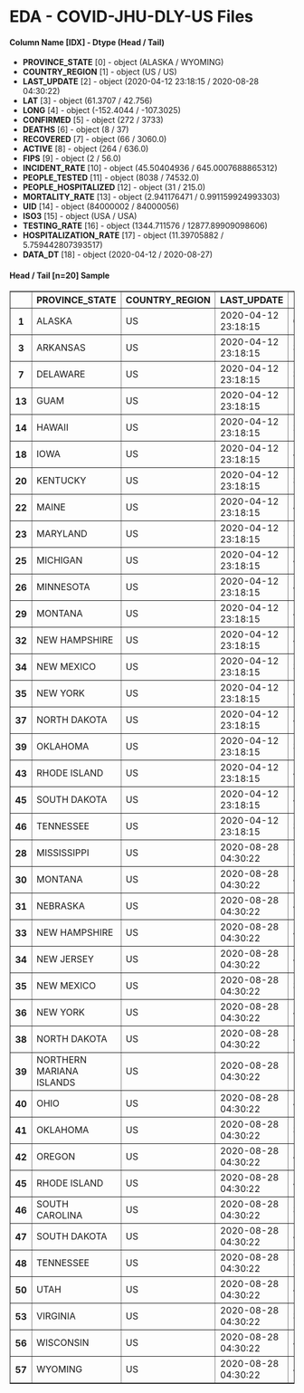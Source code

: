 # EDA - COVID-JHU-DLY-US Files 

#### Column Name [IDX] -  Dtype (Head / Tail) 
- **PROVINCE_STATE** [0] - object (ALASKA / WYOMING) 
- **COUNTRY_REGION** [1] - object (US / US) 
- **LAST_UPDATE** [2] - object (2020-04-12 23:18:15 / 2020-08-28 04:30:22) 
- **LAT** [3] - object (61.3707 / 42.756) 
- **LONG** [4] - object (-152.4044 / -107.3025) 
- **CONFIRMED** [5] - object (272 / 3733) 
- **DEATHS** [6] - object (8 / 37) 
- **RECOVERED** [7] - object (66 / 3060.0) 
- **ACTIVE** [8] - object (264 / 636.0) 
- **FIPS** [9] - object (2 / 56.0) 
- **INCIDENT_RATE** [10] - object (45.50404936 / 645.0007688865312) 
- **PEOPLE_TESTED** [11] - object (8038 / 74532.0) 
- **PEOPLE_HOSPITALIZED** [12] - object (31 / 215.0) 
- **MORTALITY_RATE** [13] - object (2.941176471 / 0.991159924993303) 
- **UID** [14] - object (84000002 / 84000056) 
- **ISO3** [15] - object (USA / USA) 
- **TESTING_RATE** [16] - object (1344.711576 / 12877.89909098606) 
- **HOSPITALIZATION_RATE** [17] - object (11.39705882 / 5.759442807393517) 
- **DATA_DT** [18] - object (2020-04-12 / 2020-08-27) 



#### Head / Tail [n=20] Sample 

<table border="1" class="dataframe">
  <thead>
    <tr style="text-align: right;">
      <th></th>
      <th>PROVINCE_STATE</th>
      <th>COUNTRY_REGION</th>
      <th>LAST_UPDATE</th>
      <th>LAT</th>
      <th>LONG</th>
      <th>CONFIRMED</th>
      <th>DEATHS</th>
      <th>RECOVERED</th>
      <th>ACTIVE</th>
      <th>FIPS</th>
      <th>INCIDENT_RATE</th>
      <th>PEOPLE_TESTED</th>
      <th>PEOPLE_HOSPITALIZED</th>
      <th>MORTALITY_RATE</th>
      <th>UID</th>
      <th>ISO3</th>
      <th>TESTING_RATE</th>
      <th>HOSPITALIZATION_RATE</th>
      <th>DATA_DT</th>
    </tr>
  </thead>
  <tbody>
    <tr>
      <th>1</th>
      <td>ALASKA</td>
      <td>US</td>
      <td>2020-04-12 23:18:15</td>
      <td>61.3707</td>
      <td>-152.4044</td>
      <td>272</td>
      <td>8</td>
      <td>66</td>
      <td>264</td>
      <td>2</td>
      <td>45.50404936</td>
      <td>8038</td>
      <td>31</td>
      <td>2.941176471</td>
      <td>84000002</td>
      <td>USA</td>
      <td>1344.711576</td>
      <td>11.39705882</td>
      <td>2020-04-12</td>
    </tr>
    <tr>
      <th>3</th>
      <td>ARKANSAS</td>
      <td>US</td>
      <td>2020-04-12 23:18:15</td>
      <td>34.9697</td>
      <td>-92.3731</td>
      <td>1280</td>
      <td>27</td>
      <td>367</td>
      <td>1253</td>
      <td>5</td>
      <td>49.43942261</td>
      <td>19722</td>
      <td>130</td>
      <td>2.109375</td>
      <td>84000005</td>
      <td>USA</td>
      <td>761.7533537</td>
      <td>10.15625</td>
      <td>2020-04-12</td>
    </tr>
    <tr>
      <th>7</th>
      <td>DELAWARE</td>
      <td>US</td>
      <td>2020-04-12 23:18:15</td>
      <td>39.3185</td>
      <td>-75.5071</td>
      <td>1625</td>
      <td>49</td>
      <td>191</td>
      <td>1590</td>
      <td>10</td>
      <td>166.8782169</td>
      <td>11103</td>
      <td>190</td>
      <td>2.153846154</td>
      <td>84000010</td>
      <td>USA</td>
      <td>1140.214672</td>
      <td>11.69230769</td>
      <td>2020-04-12</td>
    </tr>
    <tr>
      <th>13</th>
      <td>GUAM</td>
      <td>US</td>
      <td>2020-04-12 23:18:15</td>
      <td>13.4443</td>
      <td>144.7937</td>
      <td>133</td>
      <td>5</td>
      <td>58</td>
      <td>128</td>
      <td>66</td>
      <td>80.98447899</td>
      <td>826</td>
      <td>13</td>
      <td>3.759398496</td>
      <td>316</td>
      <td>GUM</td>
      <td>502.9562379</td>
      <td>9.77443609</td>
      <td>2020-04-12</td>
    </tr>
    <tr>
      <th>14</th>
      <td>HAWAII</td>
      <td>US</td>
      <td>2020-04-12 23:18:15</td>
      <td>21.0943</td>
      <td>-157.4983</td>
      <td>499</td>
      <td>9</td>
      <td>300</td>
      <td>490</td>
      <td>15</td>
      <td>35.24543964</td>
      <td>17968</td>
      <td>44</td>
      <td>1.803607214</td>
      <td>84000015</td>
      <td>USA</td>
      <td>1269.118355</td>
      <td>8.817635271</td>
      <td>2020-04-12</td>
    </tr>
    <tr>
      <th>18</th>
      <td>IOWA</td>
      <td>US</td>
      <td>2020-04-12 23:18:15</td>
      <td>42.0115</td>
      <td>-93.2105</td>
      <td>1587</td>
      <td>41</td>
      <td>674</td>
      <td>1546</td>
      <td>19</td>
      <td>60.55603952</td>
      <td>17592</td>
      <td>129</td>
      <td>2.583490863</td>
      <td>84000019</td>
      <td>USA</td>
      <td>671.2677046</td>
      <td>8.128544423</td>
      <td>2020-04-12</td>
    </tr>
    <tr>
      <th>20</th>
      <td>KENTUCKY</td>
      <td>US</td>
      <td>2020-04-12 23:18:15</td>
      <td>37.6681</td>
      <td>-84.6701</td>
      <td>1963</td>
      <td>97</td>
      <td>464</td>
      <td>1866</td>
      <td>21</td>
      <td>57.34228025</td>
      <td>24567</td>
      <td>459</td>
      <td>4.9414162</td>
      <td>84000021</td>
      <td>USA</td>
      <td>717.6402439</td>
      <td>23.38257769</td>
      <td>2020-04-12</td>
    </tr>
    <tr>
      <th>22</th>
      <td>MAINE</td>
      <td>US</td>
      <td>2020-04-12 23:18:15</td>
      <td>44.6939</td>
      <td>-69.3819</td>
      <td>633</td>
      <td>19</td>
      <td>266</td>
      <td>614</td>
      <td>23</td>
      <td>53.91795272</td>
      <td>6721</td>
      <td>120</td>
      <td>3.001579779</td>
      <td>84000023</td>
      <td>USA</td>
      <td>572.4842974</td>
      <td>18.95734597</td>
      <td>2020-04-12</td>
    </tr>
    <tr>
      <th>23</th>
      <td>MARYLAND</td>
      <td>US</td>
      <td>2020-04-12 23:18:15</td>
      <td>39.0639</td>
      <td>-76.8021</td>
      <td>8225</td>
      <td>236</td>
      <td>456</td>
      <td>7989</td>
      <td>24</td>
      <td>138.3903145</td>
      <td>49764</td>
      <td>1860</td>
      <td>2.869300912</td>
      <td>84000024</td>
      <td>USA</td>
      <td>837.3076732</td>
      <td>22.61398176</td>
      <td>2020-04-12</td>
    </tr>
    <tr>
      <th>25</th>
      <td>MICHIGAN</td>
      <td>US</td>
      <td>2020-04-12 23:18:15</td>
      <td>43.3266</td>
      <td>-84.5361</td>
      <td>24244</td>
      <td>1479</td>
      <td>433</td>
      <td>22765</td>
      <td>26</td>
      <td>304.2953668</td>
      <td>79437</td>
      <td>3636</td>
      <td>6.100478469</td>
      <td>84000026</td>
      <td>USA</td>
      <td>997.0430232</td>
      <td>14.99752516</td>
      <td>2020-04-12</td>
    </tr>
    <tr>
      <th>26</th>
      <td>MINNESOTA</td>
      <td>US</td>
      <td>2020-04-12 23:18:15</td>
      <td>45.6945</td>
      <td>-93.9002</td>
      <td>1621</td>
      <td>70</td>
      <td>842</td>
      <td>1551</td>
      <td>27</td>
      <td>32.77100367</td>
      <td>37421</td>
      <td>361</td>
      <td>4.318322023</td>
      <td>84000027</td>
      <td>USA</td>
      <td>756.5229662</td>
      <td>22.27020358</td>
      <td>2020-04-12</td>
    </tr>
    <tr>
      <th>29</th>
      <td>MONTANA</td>
      <td>US</td>
      <td>2020-04-12 23:18:15</td>
      <td>46.9219</td>
      <td>-110.4544</td>
      <td>387</td>
      <td>6</td>
      <td>169</td>
      <td>381</td>
      <td>30</td>
      <td>44.68889256</td>
      <td>8913</td>
      <td>47</td>
      <td>1.550387597</td>
      <td>84000030</td>
      <td>USA</td>
      <td>1029.230231</td>
      <td>12.14470284</td>
      <td>2020-04-12</td>
    </tr>
    <tr>
      <th>32</th>
      <td>NEW HAMPSHIRE</td>
      <td>US</td>
      <td>2020-04-12 23:18:15</td>
      <td>43.4525</td>
      <td>-71.5639</td>
      <td>929</td>
      <td>23</td>
      <td>236</td>
      <td>906</td>
      <td>33</td>
      <td>69.94702398</td>
      <td>10925</td>
      <td>146</td>
      <td>2.475780409</td>
      <td>84000033</td>
      <td>USA</td>
      <td>822.5739902</td>
      <td>15.71582347</td>
      <td>2020-04-12</td>
    </tr>
    <tr>
      <th>34</th>
      <td>NEW MEXICO</td>
      <td>US</td>
      <td>2020-04-12 23:18:15</td>
      <td>34.8405</td>
      <td>-106.2485</td>
      <td>1245</td>
      <td>26</td>
      <td>235</td>
      <td>1219</td>
      <td>35</td>
      <td>74.66119111</td>
      <td>28692</td>
      <td>78</td>
      <td>2.088353414</td>
      <td>84000035</td>
      <td>USA</td>
      <td>1720.625619</td>
      <td>6.265060241</td>
      <td>2020-04-12</td>
    </tr>
    <tr>
      <th>35</th>
      <td>NEW YORK</td>
      <td>US</td>
      <td>2020-04-12 23:18:15</td>
      <td>42.1657</td>
      <td>-74.9481</td>
      <td>189033</td>
      <td>9385</td>
      <td>23887</td>
      <td>179648</td>
      <td>36</td>
      <td>1121.124012</td>
      <td>461601</td>
      <td>42594</td>
      <td>4.964741606</td>
      <td>84000036</td>
      <td>USA</td>
      <td>2737.680538</td>
      <td>22.53257368</td>
      <td>2020-04-12</td>
    </tr>
    <tr>
      <th>37</th>
      <td>NORTH DAKOTA</td>
      <td>US</td>
      <td>2020-04-12 23:18:15</td>
      <td>47.5289</td>
      <td>-99.784</td>
      <td>308</td>
      <td>7</td>
      <td>121</td>
      <td>301</td>
      <td>38</td>
      <td>50.79004911</td>
      <td>10350</td>
      <td>39</td>
      <td>2.272727273</td>
      <td>84000038</td>
      <td>USA</td>
      <td>1706.743533</td>
      <td>12.66233766</td>
      <td>2020-04-12</td>
    </tr>
    <tr>
      <th>39</th>
      <td>OKLAHOMA</td>
      <td>US</td>
      <td>2020-04-12 23:18:15</td>
      <td>35.5653</td>
      <td>-96.9289</td>
      <td>1970</td>
      <td>96</td>
      <td>865</td>
      <td>1874</td>
      <td>40</td>
      <td>53.85995428</td>
      <td>22760</td>
      <td>446</td>
      <td>4.873096447</td>
      <td>84000040</td>
      <td>USA</td>
      <td>622.2601824</td>
      <td>22.63959391</td>
      <td>2020-04-12</td>
    </tr>
    <tr>
      <th>43</th>
      <td>RHODE ISLAND</td>
      <td>US</td>
      <td>2020-04-12 23:18:15</td>
      <td>41.6809</td>
      <td>-71.5118</td>
      <td>2665</td>
      <td>91</td>
      <td>35</td>
      <td>2602</td>
      <td>44</td>
      <td>251.5667464</td>
      <td>20350</td>
      <td>201</td>
      <td>2.363977486</td>
      <td>84000044</td>
      <td>USA</td>
      <td>1920.969339</td>
      <td>7.542213884</td>
      <td>2020-04-12</td>
    </tr>
    <tr>
      <th>45</th>
      <td>SOUTH DAKOTA</td>
      <td>US</td>
      <td>2020-04-12 23:18:15</td>
      <td>44.2998</td>
      <td>-99.4388</td>
      <td>730</td>
      <td>6</td>
      <td>197</td>
      <td>724</td>
      <td>46</td>
      <td>99.19933903</td>
      <td>8553</td>
      <td>43</td>
      <td>0.821917808</td>
      <td>84000046</td>
      <td>USA</td>
      <td>1162.262941</td>
      <td>5.890410959</td>
      <td>2020-04-12</td>
    </tr>
    <tr>
      <th>46</th>
      <td>TENNESSEE</td>
      <td>US</td>
      <td>2020-04-12 23:18:15</td>
      <td>35.7478</td>
      <td>-86.6923</td>
      <td>5508</td>
      <td>106</td>
      <td>1504</td>
      <td>5402</td>
      <td>47</td>
      <td>83.90037425</td>
      <td>70677</td>
      <td>567</td>
      <td>1.924473493</td>
      <td>84000047</td>
      <td>USA</td>
      <td>1076.584377</td>
      <td>10.29411765</td>
      <td>2020-04-12</td>
    </tr>
    <tr>
      <th>28</th>
      <td>MISSISSIPPI</td>
      <td>US</td>
      <td>2020-08-28 04:30:22</td>
      <td>32.7416</td>
      <td>-89.6787</td>
      <td>80695</td>
      <td>2399</td>
      <td>62707.0</td>
      <td>15589.0</td>
      <td>28.0</td>
      <td>2711.389785928057</td>
      <td>556638.0</td>
      <td>5267.0</td>
      <td>2.9729227337505417</td>
      <td>84000028</td>
      <td>USA</td>
      <td>18703.297449153248</td>
      <td>6.527046285395626</td>
      <td>2020-08-27</td>
    </tr>
    <tr>
      <th>30</th>
      <td>MONTANA</td>
      <td>US</td>
      <td>2020-08-28 04:30:22</td>
      <td>46.9219</td>
      <td>-110.4544</td>
      <td>6929</td>
      <td>98</td>
      <td>5024.0</td>
      <td>1807.0</td>
      <td>30.0</td>
      <td>648.3105004032642</td>
      <td>240659.0</td>
      <td>412.0</td>
      <td>1.4143455044017896</td>
      <td>84000030</td>
      <td>USA</td>
      <td>22517.211244991944</td>
      <td>5.9460239572809925</td>
      <td>2020-08-27</td>
    </tr>
    <tr>
      <th>31</th>
      <td>NEBRASKA</td>
      <td>US</td>
      <td>2020-08-28 04:30:22</td>
      <td>41.1254</td>
      <td>-98.2681</td>
      <td>33101</td>
      <td>391</td>
      <td>24689.0</td>
      <td>8021.0</td>
      <td>31.0</td>
      <td>1711.169515427976</td>
      <td>348575.0</td>
      <td>1954.0</td>
      <td>1.181233195371741</td>
      <td>84000031</td>
      <td>USA</td>
      <td>18019.72489774649</td>
      <td>5.903144920093047</td>
      <td>2020-08-27</td>
    </tr>
    <tr>
      <th>33</th>
      <td>NEW HAMPSHIRE</td>
      <td>US</td>
      <td>2020-08-28 04:30:22</td>
      <td>43.4525</td>
      <td>-71.5639</td>
      <td>7194</td>
      <td>431</td>
      <td>6542.0</td>
      <td>221.0</td>
      <td>33.0</td>
      <td>529.0830183766992</td>
      <td>204017.0</td>
      <td>713.0</td>
      <td>5.991103697525716</td>
      <td>84000033</td>
      <td>USA</td>
      <td>15004.438443169174</td>
      <td>9.911036975257158</td>
      <td>2020-08-27</td>
    </tr>
    <tr>
      <th>34</th>
      <td>NEW JERSEY</td>
      <td>US</td>
      <td>2020-08-28 04:30:22</td>
      <td>40.2989</td>
      <td>-74.521</td>
      <td>194002</td>
      <td>15921</td>
      <td>33744.0</td>
      <td>140948.0</td>
      <td>34.0</td>
      <td>2146.0135394536705</td>
      <td>2748836.0</td>
      <td>22560.0</td>
      <td>8.352525798345338</td>
      <td>84000034</td>
      <td>USA</td>
      <td>30947.727981500062</td>
      <td>11.835499152733547</td>
      <td>2020-08-27</td>
    </tr>
    <tr>
      <th>35</th>
      <td>NEW MEXICO</td>
      <td>US</td>
      <td>2020-08-28 04:30:22</td>
      <td>34.8405</td>
      <td>-106.2485</td>
      <td>24920</td>
      <td>764</td>
      <td>12193.0</td>
      <td>11963.0</td>
      <td>35.0</td>
      <td>1188.4612431438138</td>
      <td>734220.0</td>
      <td>3074.0</td>
      <td>3.0658105939004816</td>
      <td>84000035</td>
      <td>USA</td>
      <td>35015.730896510875</td>
      <td>12.335473515248795</td>
      <td>2020-08-27</td>
    </tr>
    <tr>
      <th>36</th>
      <td>NEW YORK</td>
      <td>US</td>
      <td>2020-08-28 04:30:22</td>
      <td>42.1657</td>
      <td>-74.9481</td>
      <td>432131</td>
      <td>32926</td>
      <td>74850.0</td>
      <td>324355.0</td>
      <td>36.0</td>
      <td>2221.346518511444</td>
      <td>7905071.0</td>
      <td>89995.0</td>
      <td>7.619448731981738</td>
      <td>84000036</td>
      <td>USA</td>
      <td>40635.59879859528</td>
      <td>20.825860676507823</td>
      <td>2020-08-27</td>
    </tr>
    <tr>
      <th>38</th>
      <td>NORTH DAKOTA</td>
      <td>US</td>
      <td>2020-08-28 04:30:22</td>
      <td>47.5289</td>
      <td>-99.784</td>
      <td>10800</td>
      <td>139</td>
      <td>8666.0</td>
      <td>1995.0</td>
      <td>38.0</td>
      <td>1417.2075237972765</td>
      <td>196559.0</td>
      <td>534.0</td>
      <td>1.2870370370370372</td>
      <td>84000038</td>
      <td>USA</td>
      <td>25793.045710191556</td>
      <td>4.9444444444444455</td>
      <td>2020-08-27</td>
    </tr>
    <tr>
      <th>39</th>
      <td>NORTHERN MARIANA ISLANDS</td>
      <td>US</td>
      <td>2020-08-28 04:30:22</td>
      <td>15.0979</td>
      <td>145.6739</td>
      <td>54</td>
      <td>2</td>
      <td>29.0</td>
      <td>23.0</td>
      <td>69.0</td>
      <td>97.92543159727259</td>
      <td>13540.0</td>
      <td>4.0</td>
      <td>3.703703703703704</td>
      <td>580</td>
      <td>MNP</td>
      <td>24553.89525605687</td>
      <td>7.407407407407407</td>
      <td>2020-08-27</td>
    </tr>
    <tr>
      <th>40</th>
      <td>OHIO</td>
      <td>US</td>
      <td>2020-08-28 04:30:22</td>
      <td>40.3888</td>
      <td>-82.7649</td>
      <td>118828</td>
      <td>3781</td>
      <td>99035.0</td>
      <td>15717.0</td>
      <td>39.0</td>
      <td>1016.5709934896613</td>
      <td>2116289.0</td>
      <td>13150.0</td>
      <td>3.4301679738782105</td>
      <td>84000039</td>
      <td>USA</td>
      <td>18104.80704245836</td>
      <td>11.066415322987847</td>
      <td>2020-08-27</td>
    </tr>
    <tr>
      <th>41</th>
      <td>OKLAHOMA</td>
      <td>US</td>
      <td>2020-08-28 04:30:22</td>
      <td>35.5653</td>
      <td>-96.9289</td>
      <td>55550</td>
      <td>778</td>
      <td>47186.0</td>
      <td>7586.0</td>
      <td>40.0</td>
      <td>1403.8515824351505</td>
      <td>845849.0</td>
      <td>4673.0</td>
      <td>1.4005400540054005</td>
      <td>84000040</td>
      <td>USA</td>
      <td>21376.173846106023</td>
      <td>8.412241224122413</td>
      <td>2020-08-27</td>
    </tr>
    <tr>
      <th>42</th>
      <td>OREGON</td>
      <td>US</td>
      <td>2020-08-28 04:30:22</td>
      <td>44.572</td>
      <td>-122.0709</td>
      <td>25761</td>
      <td>438</td>
      <td>4789.0</td>
      <td>20534.0</td>
      <td>41.0</td>
      <td>610.777770164427</td>
      <td>538716.0</td>
      <td>2093.0</td>
      <td>1.7002445557237684</td>
      <td>84000041</td>
      <td>USA</td>
      <td>12772.63138977134</td>
      <td>8.124684600753076</td>
      <td>2020-08-27</td>
    </tr>
    <tr>
      <th>45</th>
      <td>RHODE ISLAND</td>
      <td>US</td>
      <td>2020-08-28 04:30:22</td>
      <td>41.6809</td>
      <td>-71.5118</td>
      <td>21589</td>
      <td>1071</td>
      <td>2073.0</td>
      <td>18472.0</td>
      <td>44.0</td>
      <td>2037.926636906588</td>
      <td>495575.0</td>
      <td>2485.0</td>
      <td>4.835796007225902</td>
      <td>84000044</td>
      <td>USA</td>
      <td>46780.55922390951</td>
      <td>11.510491453981194</td>
      <td>2020-08-27</td>
    </tr>
    <tr>
      <th>46</th>
      <td>SOUTH CAROLINA</td>
      <td>US</td>
      <td>2020-08-28 04:30:22</td>
      <td>33.8569</td>
      <td>-80.945</td>
      <td>114598</td>
      <td>2628</td>
      <td>51431.0</td>
      <td>60539.0</td>
      <td>45.0</td>
      <td>2225.7596751344117</td>
      <td>918019.0</td>
      <td>7598.0</td>
      <td>2.293233738808705</td>
      <td>84000045</td>
      <td>USA</td>
      <td>17830.063973256234</td>
      <td>6.630133161137192</td>
      <td>2020-08-27</td>
    </tr>
    <tr>
      <th>47</th>
      <td>SOUTH DAKOTA</td>
      <td>US</td>
      <td>2020-08-28 04:30:22</td>
      <td>44.2998</td>
      <td>-99.4388</td>
      <td>12194</td>
      <td>162</td>
      <td>10032.0</td>
      <td>2000.0</td>
      <td>46.0</td>
      <td>1378.3842135783393</td>
      <td>141283.0</td>
      <td>983.0</td>
      <td>1.3285222240446122</td>
      <td>84000046</td>
      <td>USA</td>
      <td>15970.334332211618</td>
      <td>8.061341643431195</td>
      <td>2020-08-27</td>
    </tr>
    <tr>
      <th>48</th>
      <td>TENNESSEE</td>
      <td>US</td>
      <td>2020-08-28 04:30:22</td>
      <td>35.7478</td>
      <td>-86.6923</td>
      <td>149179</td>
      <td>1673</td>
      <td>111416.0</td>
      <td>36090.0</td>
      <td>47.0</td>
      <td>2184.436946547269</td>
      <td>2128229.0</td>
      <td>6677.0</td>
      <td>1.1214715207904598</td>
      <td>84000047</td>
      <td>USA</td>
      <td>31163.783497096432</td>
      <td>4.475831048606037</td>
      <td>2020-08-27</td>
    </tr>
    <tr>
      <th>50</th>
      <td>UTAH</td>
      <td>US</td>
      <td>2020-08-28 04:30:22</td>
      <td>40.15</td>
      <td>-111.8624</td>
      <td>50557</td>
      <td>403</td>
      <td>42512.0</td>
      <td>7642.0</td>
      <td>49.0</td>
      <td>1576.9701287415494</td>
      <td>642761.0</td>
      <td>3015.0</td>
      <td>0.7971200822833633</td>
      <td>84000049</td>
      <td>USA</td>
      <td>20048.952606366023</td>
      <td>5.9635658761398025</td>
      <td>2020-08-27</td>
    </tr>
    <tr>
      <th>53</th>
      <td>VIRGINIA</td>
      <td>US</td>
      <td>2020-08-28 04:30:22</td>
      <td>37.7693</td>
      <td>-78.17</td>
      <td>116569</td>
      <td>2527</td>
      <td>14764.0</td>
      <td>99278.0</td>
      <td>51.0</td>
      <td>1365.693169917377</td>
      <td>1507542.0</td>
      <td>15938.0</td>
      <td>2.167814770650859</td>
      <td>84000051</td>
      <td>USA</td>
      <td>17661.98399886404</td>
      <td>13.672588767167944</td>
      <td>2020-08-27</td>
    </tr>
    <tr>
      <th>56</th>
      <td>WISCONSIN</td>
      <td>US</td>
      <td>2020-08-28 04:30:22</td>
      <td>44.2685</td>
      <td>-89.6165</td>
      <td>73138</td>
      <td>1111</td>
      <td>64480.0</td>
      <td>7547.0</td>
      <td>55.0</td>
      <td>1256.1413319584215</td>
      <td>1226498.0</td>
      <td>5684.0</td>
      <td>1.5190461866608331</td>
      <td>84000055</td>
      <td>USA</td>
      <td>21065.039122813585</td>
      <td>7.771609833465503</td>
      <td>2020-08-27</td>
    </tr>
    <tr>
      <th>57</th>
      <td>WYOMING</td>
      <td>US</td>
      <td>2020-08-28 04:30:22</td>
      <td>42.756</td>
      <td>-107.3025</td>
      <td>3733</td>
      <td>37</td>
      <td>3060.0</td>
      <td>636.0</td>
      <td>56.0</td>
      <td>645.0007688865312</td>
      <td>74532.0</td>
      <td>215.0</td>
      <td>0.991159924993303</td>
      <td>84000056</td>
      <td>USA</td>
      <td>12877.89909098606</td>
      <td>5.759442807393517</td>
      <td>2020-08-27</td>
    </tr>
  </tbody>
</table>